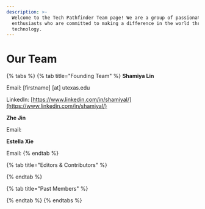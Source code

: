 ```yaml
---
description: >-
  Welcome to the Tech Pathfinder Team page! We are a group of passionate tech
  enthusiasts who are committed to making a difference in the world through
  technology.
---
```


# Our Team

{% tabs %}
{% tab title="Founding Team" %}
**Shamiya Lin**

Email: \[firstname] \[at] utexas.edu

LinkedIn: [https://www.linkedin.com/in/shamiyal/](https://www.linkedin.com/in/shamiyal/)



**Zhe Jin**

Email:&#x20;



**Estella Xie**

Email:&#x20;
{% endtab %}

{% tab title="Editors & Contributors" %}

{% endtab %}

{% tab title="Past Members" %}

{% endtab %}
{% endtabs %}
